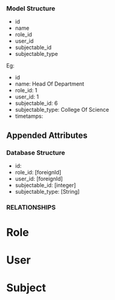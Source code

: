 ### Model Structure

- id
- name
- role_id
- user_id
- subjectable_id
- subjectable_type 


Eg:
- id
- name: Head Of Department
- role_id: 1
- user_id: 1
- subjectable_id: 6
- subjectable_type: College Of Science
- timetamps:


## Appended Attributes

    

### Database Structure
- id: 
- role_id:  [foreignId]
- user_id:  [foreignId]
- subjectable_id: [integer]
- subjectable_type: [String]


### RELATIONSHIPS
# Role

# User

# Subject











